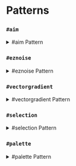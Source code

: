 # Patterns

### `#aim`

<details>

<summary>#aim Pattern</summary>

Takes the block the player is aiming at as the pattern.

<img src="../.gitbook/assets/aimPattern.gif" alt="" data-size="original">

</details>

### `#eznoise`

<details>

<summary>#eznoise Pattern</summary>

**`#eznoisepattern[palette][noisePreset][<scale>][<seed>]`**\
**Alias: `#eznp`**

Uses a noise preset values to return palette blocks.\
**Which also has the following in-built presets:**

* **`#ridged[palette][<scale>][<seed>]`**
* **`#smoothcells[palette][<scale>][<seed>]`**&#x20;
* **`#voronoiedge[palette][<scale>][<seed>]`**

</details>

### `#vectorgradient`

<details>

<summary>#vectorgradient Pattern</summary>

**`#vectorgradientpattern[palette][vector][distance][<noisePreset>][<noiseScale>][<noiseSeed>]`**\
**Alias: `#vgradientp`**

Sets palette blocks along a vector with a given distance length with the block chosen based on distance plus a blending factor. Can also use noise presets.

</details>

### `#selection`

<details>

<summary>#selection Pattern</summary>

**`#selection[selection][<offset>]`**

Shorthand: **`#sel[selection][<offset>]`**

Sets blocks using  the blocks currently in world at the location of the saved selection.\
Acts as if the selection were tiled/stacked.

Optional `<offset>` variable to offset the pattern by a given vector.

</details>



### `#palette`

<details>

<summary>#palette Pattern</summary>

**`#palette[palette]`**

Takes the given palette and returns a list of palette blocks.
Can be used as a random block pattern.

e.g. `//set #palette[##ice]` is the same as `//set [blue_ice,packed_ice,ice]`

</details>
